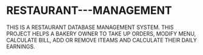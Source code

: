 # RESTAURANT---MANAGEMENT
THIS IS A RESTAURANT DATABASE MANAGEMENT SYSTEM.
THIS PROJECT HELPS A BAKERY OWNER TO TAKE UP ORDERS, MODIFY MENU, CALCULATE BILL, ADD OR REMOVE ITEAMS AND CALCULATE THEIR DAILY EARNINGS.
